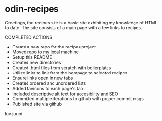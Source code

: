 # odin-recipes

Greetings, the recipes site is a basic site exhibiting my knowledge of HTML to date. The site consists of a main page with a few links to recipes. 

COMPLETED ACTIONS
- Create a new repo for the recipes project 
- Moved repo to my local machine
- Setup this README
- Created new directories
- Created .html files from scratch with boilerplates
- Utilize links to link from the hompage to selected recipes
- Ensure links open in new tabs 
- Created ordered and unordered lists
- Added favicons to each page's tab
- Included descriptive alt text for accesibility and SEO  
- Committed multiple iterations to github with proper commit msgs
- Published site via github


luv juuni